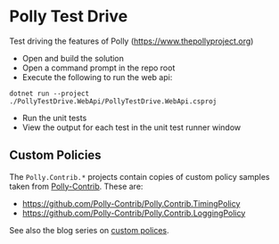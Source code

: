 # Polly Test Drive
Test driving the features of Polly (https://www.thepollyproject.org)

- Open and build the solution
- Open a command prompt in the repo root
- Execute the following to run the web api:

`dotnet run --project ./PollyTestDrive.WebApi/PollyTestDrive.WebApi.csproj`

- Run the unit tests
- View the output for each test in the unit test runner window

## Custom Policies
The `Polly.Contrib.*` projects contain copies of custom policy samples taken from [Polly-Contrib](https://github.com/Polly-Contrib).
These are:

- https://github.com/Polly-Contrib/Polly.Contrib.TimingPolicy
- https://github.com/Polly-Contrib/Polly.Contrib.LoggingPolicy

See also the blog series on 
[custom polices](http://www.thepollyproject.org/2019/02/13/introducing-custom-polly-policies-and-polly-contrib-custom-policies-part-i/).
